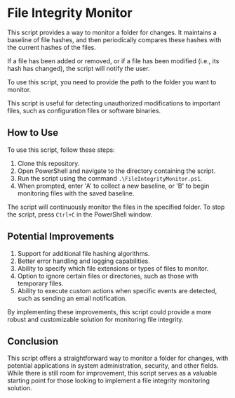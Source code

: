 # File Integrity Monitor

This script provides a way to monitor a folder for changes. It maintains a baseline of file hashes, and then periodically compares these hashes with the current hashes of the files.

If a file has been added or removed, or if a file has been modified (i.e., its hash has changed), the script will notify the user.

To use this script, you need to provide the path to the folder you want to monitor.

This script is useful for detecting unauthorized modifications to important files, such as configuration files or software binaries.

## How to Use

To use this script, follow these steps:

1. Clone this repository.
2. Open PowerShell and navigate to the directory containing the script.
3. Run the script using the command `.\FileIntegrityMonitor.ps1`.
4. When prompted, enter 'A' to collect a new baseline, or 'B' to begin monitoring files with the saved baseline.

The script will continuously monitor the files in the specified folder. To stop the script, press `Ctrl+C` in the PowerShell window.

## Potential Improvements

1. Support for additional file hashing algorithms.
2. Better error handling and logging capabilities.
3. Ability to specify which file extensions or types of files to monitor.
4. Option to ignore certain files or directories, such as those with temporary files.
5. Ability to execute custom actions when specific events are detected, such as sending an email notification.

By implementing these improvements, this script could provide a more robust and customizable solution for monitoring file integrity.

## Conclusion

This script offers a straightforward way to monitor a folder for changes, with potential applications in system administration, security, and other fields. While there is still room for improvement, this script serves as a valuable starting point for those looking to implement a file integrity monitoring solution.
